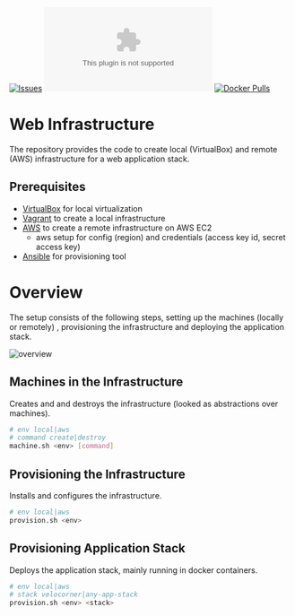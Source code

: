 [![Issues](https://img.shields.io/github/issues/peregin/my-little-infra.svg)](https://github.com/peregin/my-little-infra/issues)
[![Docker Pulls](https://img.shields.io/docker/pulls/peregin/velocorner.com)](https://hub.docker.com/r/peregin/velocorner.com)
[![Docker Pulls](https://img.shields.io/docker/pulls/peregin/web-front)](https://hub.docker.com/r/peregin/web-front)

# Web Infrastructure

The repository provides the code to create local (VirtualBox) and remote (AWS) infrastructure for
a web application stack.

## Prerequisites

* [VirtualBox](https://www.virtualbox.org/) for local virtualization
* [Vagrant](https://www.vagrantup.com/) to create a local infrastructure
* [AWS](https://console.aws.amazon.com/console/home?region=us-east-1) to create a remote infrastructure on AWS EC2
  * aws setup for config (region) and credentials (access key id, secret access key)
* [Ansible](https://www.ansible.com/) for provisioning tool
  
# Overview
The setup consists of the following steps, setting up the machines (locally or remotely)
, provisioning the infrastructure and deploying the application stack.

![overview](https://raw.github.com/peregin/my-little-infra/master/doc/infra.png "infra")

## Machines in the Infrastructure
Creates and and destroys the infrastructure (looked as abstractions over machines).
```bash
# env local|aws
# command create|destroy
machine.sh <env> [command]
```

## Provisioning the Infrastructure
Installs and configures the infrastructure.
```bash
# env local|aws
provision.sh <env>
```

## Provisioning Application Stack
Deploys the application stack, mainly running in docker containers.
```bash
# env local|aws
# stack velocorner|any-app-stack
provision.sh <env> <stack>
```




